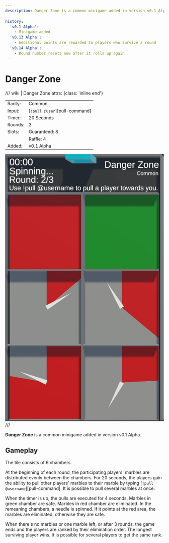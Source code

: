 ```yaml
---
description: Danger Zone is a common minigame added in version v0.1 Alpha.

history:
  'v0.1 Alpha':
    - Minigame added
  'v0.13 Alpha':
    - Additional points are rewarded to players who survive a round
  'v0.14 Alpha':
    - Round number resets now after it rolls up again
---
```


# Danger Zone

/// wiki | Danger Zone
    attrs: {class: 'inline end'}

|         |                               |
|---------|-------------------------------|
| Rarity: | Common                        |
| Input:  | [`!pull @user`][pull-command] |
| Timer:  | 20 Seconds                    |
| Rounds: | 3                             |
| Slots:  | Guaranteed: 8                 |
|         | Raffle: 4                     |
| Added:  | v0.1 Alpha                    |

![danger-zone](../../assets/images/minigames/twitch/danger-zone.png)
///

**Danger Zone** is a common minigame added in version v0.1 Alpha.

## Gameplay

The tile consists of 6 chambers.

At the beginning of each round, the participating players' marbles are distributed evenly between the chambers. For 20 seconds, the players gain the ability to pull other players' marbles to their marble by typing [`!pull @username`][pull-command]. It is possible to pull several marbles at once.

When the timer is up, the pulls are executed for 4 seconds. Marbles in green chamber are safe. Marbles in red chamber are eliminated. In the remeaning chambers, a needle is spinned. If it points at the red area, the marbles are eliminated, otherwise they are safe.

When there's no marbles or one marble left, or after 3 rounds, the game ends and the players are ranked by their elimination order. The longest surviving player wins. It is possible for several players to get the same rank.
